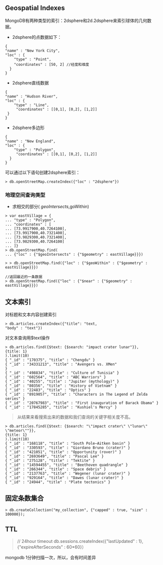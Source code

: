 ##  Geospatial Indexes

MongoDB有两种类型的索引：2dsphere和2d.2dsphere来索引球体的几何数据。

* 2dsphere的点数据如下：

```
{
"name" : "New York City",
"loc" : {
    "type" : "Point",
    "coordinates" : [50, 2] //经度和维度
  }
}
```

* 2dsphere直线数据

```
{
"name" : "Hudson River",
"loc" : {
    "type" : "Line",
     "coordinates" : [[0,1], [0,2], [1,2]]
 }
}
```

* 2dsphere多边形

```
{
"name" : "New England",
"loc" : {
    "type" : "Polygon",
     "coordinates" : [[0,1], [0,2], [1,2]]
  }
}
```

可以通过以下语句创建2dsphere索引：

```
> db.openStreetMap.createIndex({"loc" : "2dsphere"})
```

### 地理空间查询类型

* 求相交的部分( $geoIntersects,$goWithin)

```
> var eastVillage = {
... "type" : "Polygon",
... "coordinates" : [
... [73.9917900,40.7264100],
... [73.9917900,40.7321400],
... [73.9829300,40.7321400],
... [73.9829300,40.7264100]
... ]}
> db.openStreetMap.find(
... {"loc" : {"$geoIntersects" : {"$geometry" : eastVillage}}})

> > db.openStreetMap.find({"loc" : {"$geoWithin" : {"$geometry" : eastVillage}}})

//返回最近的一条数据
> db.openStreetMap.find({"loc" : {"$near" : {"$geometry" : eastVillage}}}) 

```

## 文本索引

对标题和文本内容创建索引

```
> db.articles.createIndex({"title": "text,
"body" : "text"})
```

对文本查询用$text操作

```
> db.articles.find({$text: {$search: "impact crater lunar"}},
{title: 1}
).limit(10)
{ "_id" : "170375", "title" : "Chengdu" }
{ "_id" : "34331213", "title" : "Avengers vs. XMen"
}
{ "_id" : "498834", "title" : "Culture of Tunisia" }
{ "_id" : "602564", "title" : "ABC Warriors" }
{ "_id" : "40255", "title" : "Jupiter (mythology)" }
{ "_id" : "80356", "title" : "History of Vietnam" }
{ "_id" : "22483", "title" : "Optics" }
{ "_id" : "8919057", "title" : "Characters in The Legend of Zelda series" }
{ "_id" : "20767983", "title" : "First inauguration of Barack Obama" }
{ "_id" : "17845285", "title" : "Kushiel's Mercy" }
```

> 从结果来看搜索出来的数据和我们查询的关键字相关度不高。

```
> db.articles.find({$text: {$search: "\"impact crater\" \"lunar\" \"meteor\""}},
{title: 1}
).limit(10)
{ "_id" : "168118", "title" : "South Pole–Aitken basin" }
{ "_id" : "330593", "title" : "Giordano Bruno (crater)" }
{ "_id" : "421051", "title" : "Opportunity (rover)" }
{ "_id" : "2693649", "title" : "Pascal Lee" }
{ "_id" : "275128", "title" : "Tektite" }
{ "_id" : "14594455", "title" : "Beethoven quadrangle" }
{ "_id" : "266344", "title" : "Space debris" }
{ "_id" : "2137763", "title" : "Wegener (lunar crater)" }
{ "_id" : "929164", "title" : "Dawes (lunar crater)" }
{ "_id" : "24944", "title" : "Plate tectonics" }
```



##  固定条数集合

```
> db.createCollection("my_collection", {"capped" : true, "size" : 100000});
```

## TTL

> // 24hour
> timeout
> db.sessions.createIndex({"lastUpdated" : 1}, {"expireAfterSeconds" : 60*60}）

mongodb 1分钟扫描一次，所以，会有时间差异
